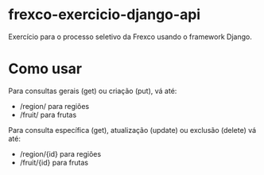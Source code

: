 # frexco-exercicio-django-api
Exercício para o processo seletivo da Frexco usando o framework Django.

# Como usar
Para consultas gerais (get) ou criação (put), vá até:
- /region/ para regiões
- /fruit/ para frutas

Para consulta específica (get), atualização (update) ou exclusão (delete) vá até:
- /region/{id} para regiões
- /fruit/{id} para frutas
